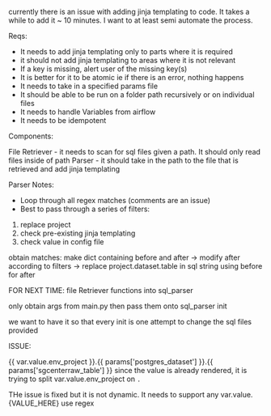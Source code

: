 currently there is an issue with adding jinja templating to code.
It takes a while to add it ~ 10 minutes. I want to at least semi automate the process.

Reqs:
- It needs to add jinja templating only to parts where it is required
- it should not add jinja templating to areas where it is not relevant
- If a key is missing, alert user of the missing key(s)
- It is better for it to be atomic ie if there is an error, nothing happens
- It needs to take in a specified params file
- It should be able to be run on a folder path recursively or on individual files
- It needs to handle Variables from airflow
- It needs to be idempotent

Components:

File Retriever - it needs to scan for sql files given a path. It should only read files inside of path
Parser - it should take in the path to the file that is retrieved and add jinja templating



Parser Notes:

- Loop through all regex matches (comments are an issue)
- Best to pass through a series of filters:

1. replace project
2. check pre-existing jinja templating
3. check value in config file


obtain matches: make dict containing before and after -> modify after according to filters -> replace project.dataset.table in sql string using before for after




FOR NEXT TIME: file Retriever functions into sql_parser

only obtain args from main.py then pass them onto sql_parser init

we want to have it so that every init is one attempt to change the sql files provided

ISSUE:

{{ var.value.env_project }}.{{ params['postgres_dataset'] }}.{{ params['sgcenterraw_table'] }} since the value is already rendered, it is trying to
split var.value.env_project on `.`

THe issue is fixed but it is not dynamic. It needs to support any var.value.{VALUE_HERE} use regex